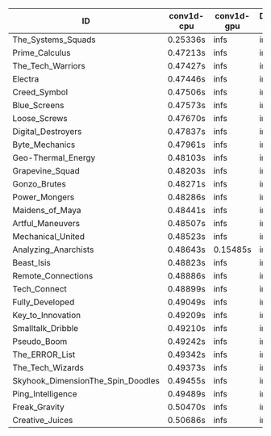 |ID|conv1d-cpu|conv1d-gpu|DWSPConv2D-gpu|gemm-gpu|avg|
|-|-|-|-|-|-|
|The_Systems_Squads|0.25336s|infs|infs|4.73196s|infs|
|Prime_Calculus|0.47213s|infs|infs|4.70756s|infs|
|The_Tech_Warriors|0.47427s|infs|infs|4.71247s|infs|
|Electra|0.47446s|infs|infs|4.71623s|infs|
|Creed_Symbol|0.47506s|infs|infs|4.72693s|infs|
|Blue_Screens|0.47573s|infs|infs|4.67524s|infs|
|Loose_Screws|0.47670s|infs|infs|4.71591s|infs|
|Digital_Destroyers|0.47837s|infs|infs|4.67357s|infs|
|Byte_Mechanics|0.47961s|infs|infs|4.71154s|infs|
|Geo-Thermal_Energy|0.48103s|infs|infs|4.71819s|infs|
|Grapevine_Squad|0.48203s|infs|infs|4.70095s|infs|
|Gonzo_Brutes|0.48271s|infs|infs|4.66696s|infs|
|Power_Mongers|0.48286s|infs|infs|4.68548s|infs|
|Maidens_of_Maya|0.48441s|infs|infs|4.69118s|infs|
|Artful_Maneuvers|0.48507s|infs|infs|4.73285s|infs|
|Mechanical_United|0.48523s|infs|infs|4.71053s|infs|
|Analyzing_Anarchists|0.48643s|0.15485s|infs|4.72799s|infs|
|Beast_Isis|0.48823s|infs|infs|4.69975s|infs|
|Remote_Connections|0.48886s|infs|infs|4.68500s|infs|
|Tech_Connect|0.48899s|infs|infs|4.72339s|infs|
|Fully_Developed|0.49049s|infs|infs|4.71826s|infs|
|Key_to_Innovation|0.49209s|infs|infs|4.69519s|infs|
|Smalltalk_Dribble|0.49210s|infs|infs|4.68837s|infs|
|Pseudo_Boom|0.49242s|infs|infs|4.72431s|infs|
|The_ERROR_List|0.49342s|infs|infs|4.76942s|infs|
|The_Tech_Wizards|0.49373s|infs|infs|4.69645s|infs|
|Skyhook_DimensionThe_Spin_Doodles|0.49455s|infs|infs|4.69522s|infs|
|Ping_Intelligence|0.49489s|infs|infs|4.76380s|infs|
|Freak_Gravity|0.50470s|infs|infs|4.70076s|infs|
|Creative_Juices|0.50686s|infs|infs|4.77024s|infs|

